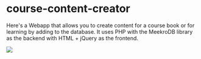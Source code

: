 # course-content-creator
Here's a Webapp that allows you to create content for a course book or for learning by adding to the database. It uses PHP with the MeekroDB library as the backend with HTML + jQuery as the frontend.


<img src="https://i.postimg.cc/kGRTrBTt/course-webapp.png">
